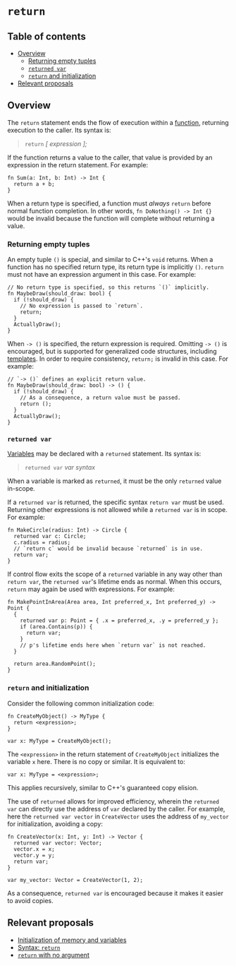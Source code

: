 # `return`

<!--
Part of the Carbon Language project, under the Apache License v2.0 with LLVM
Exceptions. See /LICENSE for license information.
SPDX-License-Identifier: Apache-2.0 WITH LLVM-exception
-->

<!-- toc -->

## Table of contents

-   [Overview](#overview)
    -   [Returning empty tuples](#returning-empty-tuples)
    -   [`returned var`](#returned-var)
    -   [`return` and initialization](#return-and-initialization)
-   [Relevant proposals](#relevant-proposals)

<!-- tocstop -->

## Overview

The `return` statement ends the flow of execution within a
[function](../functions.md), returning execution to the caller. Its syntax is:

> `return` _[ expression ];_

If the function returns a value to the caller, that value is provided by an
expression in the return statement. For example:

```carbon
fn Sum(a: Int, b: Int) -> Int {
  return a + b;
}
```

When a return type is specified, a function must _always_ `return` before normal
function completion. In other words, `fn DoNothing() -> Int {}` would be invalid
because the function will complete without returning a value.

### Returning empty tuples

An empty tuple `()` is special, and similar to C++'s `void` returns. When a
function has no specified return type, its return type is implicitly `()`.
`return` must not have an expression argument in this case. For example:

```carbon
// No return type is specified, so this returns `()` implicitly.
fn MaybeDraw(should_draw: bool) {
  if (!should_draw) {
    // No expression is passed to `return`.
    return;
  }
  ActuallyDraw();
}
```

When `-> ()` is specified, the return expression is required. Omitting `-> ()`
is encouraged, but is supported for generalized code structures, including
[templates](../templates.md). In order to require consistency, `return;` is
invalid in this case. For example:

```carbon
// `-> ()` defines an explicit return value.
fn MaybeDraw(should_draw: bool) -> () {
  if (!should_draw) {
    // As a consequence, a return value must be passed.
    return ();
  }
  ActuallyDraw();
}
```

### `returned var`

[Variables](../variables.md) may be declared with a `returned` statement. Its
syntax is:

> `returned var` _var syntax_

When a variable is marked as `returned`, it must be the only `returned` value
in-scope.

If a `returned var` is returned, the specific syntax `return var` must be used.
Returning other expressions is not allowed while a `returned var` is in scope.
For example:

```carbon
fn MakeCircle(radius: Int) -> Circle {
  returned var c: Circle;
  c.radius = radius;
  // `return c` would be invalid because `returned` is in use.
  return var;
}
```

If control flow exits the scope of a `returned` variable in any way other than
`return var`, the `returned var`'s lifetime ends as normal. When this occurs,
`return` may again be used with expressions. For example:

```carbon
fn MakePointInArea(Area area, Int preferred_x, Int preferred_y) -> Point {
  {
    returned var p: Point = { .x = preferred_x, .y = preferred_y };
    if (area.Contains(p)) {
      return var;
    }
    // p's lifetime ends here when `return var` is not reached.
  }

  return area.RandomPoint();
}
```

### `return` and initialization

Consider the following common initialization code:

```carbon
fn CreateMyObject() -> MyType {
  return <expression>;
}

var x: MyType = CreateMyObject();
```

The `<expression>` in the return statement of `CreateMyObject` initializes the
variable `x` here. There is no copy or similar. It is equivalent to:

```carbon
var x: MyType = <expression>;
```

This applies recursively, similar to C++'s guaranteed copy elision.

The use of `returned` allows for improved efficiency, wherein the `returned var`
can directly use the address of `var` declared by the caller. For example, here
the `returned var vector` in `CreateVector` uses the address of `my_vector` for
initialization, avoiding a copy:

```carbon
fn CreateVector(x: Int, y: Int) -> Vector {
  returned var vector: Vector;
  vector.x = x;
  vector.y = y;
  return var;
}

var my_vector: Vector = CreateVector(1, 2);
```

As a consequence, `returned var` is encouraged because it makes it easier to
avoid copies.

## Relevant proposals

-   [Initialization of memory and variables](/proposals/p0257.md)
-   [Syntax: `return`](/proposals/p0415.md)
-   [`return` with no argument](/proposals/p0538.md)
